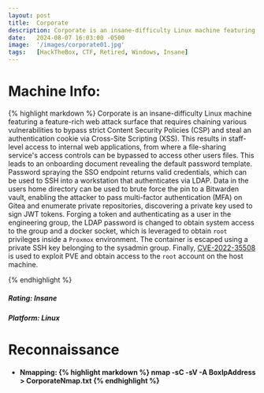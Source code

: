 ```yaml
---
layout: post
title:  Corporate
description: Corporate is an insane-difficulty Linux machine featuring a feature-rich web attack surface that requires chaining various vulnerabilities to bypass strict Content Security Policies (CSP) and steal an authentication cookie via Cross-Site Scripting (XSS). ...
date:   2024-08-07 16:03:00 -0500
image:  '/images/corporate01.jpg'
tags:   [HackTheBox, CTF, Retired, Windows, Insane]
---
```

# Machine Info:
{% highlight markdown %}
Corporate is an insane-difficulty Linux machine featuring a feature-rich web attack surface that requires chaining various vulnerabilities to bypass strict Content Security Policies (CSP) and steal an authentication cookie via Cross-Site Scripting (XSS). This results in staff-level access to internal web applications, from where a file-sharing service's access controls can be bypassed to access other users files. This leads to an onboarding document revealing the default password template. Password spraying the SSO endpoint returns valid credentials, which can be used to SSH into a workstation that authenticates via LDAP. Data in the users home directory can be used to brute force the pin to a Bitwarden vault, enabling the attacker to pass multi-factor authentication (MFA) on Gitea and enumerate private repositories, discovering a private key used to sign JWT tokens. Forging a token and authenticating as a user in the engineering group, the LDAP password is changed to obtain system access to the group and a docker socket, which is leveraged to obtain `root` privileges inside a `Proxmox` environment. The container is escaped using a private SSH key belonging to the sysadmin group. Finally, [CVE-2022-35508](https://nvd.nist.gov/vuln/detail/CVE-2022-35508) is used to exploit PVE and obtain access to the `root` account on the host machine. 

{% endhighlight %}
##### Rating: Insane 
##### Platform: Linux

# Reconnaissance
* #### Nmapping: {% highlight markdown %} nmap -sC -sV -A BoxIpAddress > CorporateNmap.txt {% endhighlight %}


